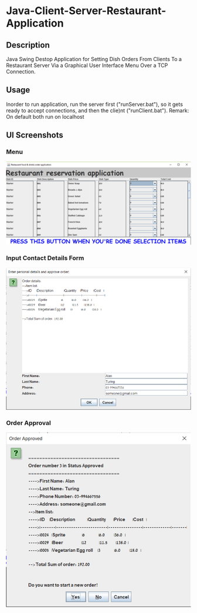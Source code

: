 # Java-Client-Server-Restaurant-Application

## Description 
Java Swing Destop Application for Setting Dish Orders From Clients To a Restaurant Server Via a Graphical User Interface Menu Over a TCP Connection.

## Usage 
Inorder to run application, run the server first ("runServer.bat"), 
so it gets ready to accept connections, and then the clie)nt ("runClient.bat"). 
Remark: On default both run on localhost

## UI Screenshots 
### Menu 
![Menu user interface](application-screenshots/Restaurant%20Menu%20User%20Interface.png)

### Input Contact Details Form 
![Client contact details form](application-screenshots/client-contact-details-form.png)


### Order Approval 
![Order approval ](application-screenshots/order-approval.png)

